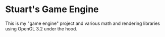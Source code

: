 Stuart's Game Engine
====================

This is my "game engine" project and various math and rendering
libraries using OpenGL 3.2 under the hood.

